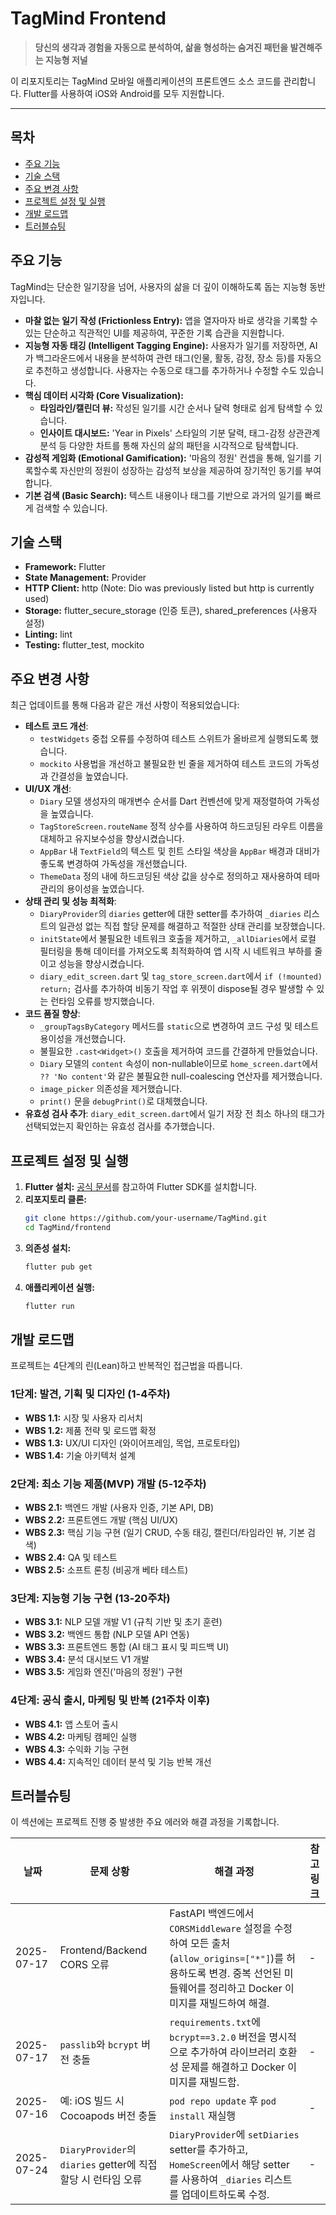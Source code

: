 # TagMind Frontend

> **당신의 생각과 경험을 자동으로 분석하여, 삶을 형성하는 숨겨진 패턴을 발견해주는 지능형 저널**

이 리포지토리는 TagMind 모바일 애플리케이션의 프론트엔드 소스 코드를 관리합니다. Flutter를 사용하여 iOS와 Android를 모두 지원합니다.

---

## 목차

- [주요 기능](#주요-기능)
- [기술 스택](#기술-스택)
- [주요 변경 사항](#주요-변경-사항)
- [프로젝트 설정 및 실행](#프로젝트-설정-및-실행)
- [개발 로드맵](#개발-로드맵)
- [트러블슈팅](#트러블슈팅)

## 주요 기능

TagMind는 단순한 일기장을 넘어, 사용자의 삶을 더 깊이 이해하도록 돕는 지능형 동반자입니다.

- **마찰 없는 일기 작성 (Frictionless Entry):** 앱을 열자마자 바로 생각을 기록할 수 있는 단순하고 직관적인 UI를 제공하여, 꾸준한 기록 습관을 지원합니다.
- **지능형 자동 태깅 (Intelligent Tagging Engine):** 사용자가 일기를 저장하면, AI가 백그라운드에서 내용을 분석하여 관련 태그(인물, 활동, 감정, 장소 등)를 자동으로 추천하고 생성합니다. 사용자는 수동으로 태그를 추가하거나 수정할 수도 있습니다.
- **핵심 데이터 시각화 (Core Visualization):**
  - **타임라인/캘린더 뷰:** 작성된 일기를 시간 순서나 달력 형태로 쉽게 탐색할 수 있습니다.
  - **인사이트 대시보드:** 'Year in Pixels' 스타일의 기분 달력, 태그-감정 상관관계 분석 등 다양한 차트를 통해 자신의 삶의 패턴을 시각적으로 탐색합니다.
- **감성적 게임화 (Emotional Gamification):** '마음의 정원' 컨셉을 통해, 일기를 기록할수록 자신만의 정원이 성장하는 감성적 보상을 제공하여 장기적인 동기를 부여합니다.
- **기본 검색 (Basic Search):** 텍스트 내용이나 태그를 기반으로 과거의 일기를 빠르게 검색할 수 있습니다.

## 기술 스택

- **Framework:** Flutter
- **State Management:** Provider
- **HTTP Client:** http (Note: Dio was previously listed but http is currently used)
- **Storage:** flutter_secure_storage (인증 토큰), shared_preferences (사용자 설정)
- **Linting:** lint
- **Testing:** flutter_test, mockito

## 주요 변경 사항

최근 업데이트를 통해 다음과 같은 개선 사항이 적용되었습니다:

- **테스트 코드 개선**:
    - `testWidgets` 중첩 오류를 수정하여 테스트 스위트가 올바르게 실행되도록 했습니다.
    - `mockito` 사용법을 개선하고 불필요한 빈 줄을 제거하여 테스트 코드의 가독성과 간결성을 높였습니다.
- **UI/UX 개선**:
    - `Diary` 모델 생성자의 매개변수 순서를 Dart 컨벤션에 맞게 재정렬하여 가독성을 높였습니다.
    - `TagStoreScreen.routeName` 정적 상수를 사용하여 하드코딩된 라우트 이름을 대체하고 유지보수성을 향상시켰습니다.
    - `AppBar` 내 `TextField`의 텍스트 및 힌트 스타일 색상을 `AppBar` 배경과 대비가 좋도록 변경하여 가독성을 개선했습니다.
    - `ThemeData` 정의 내에 하드코딩된 색상 값을 상수로 정의하고 재사용하여 테마 관리의 용이성을 높였습니다.
- **상태 관리 및 성능 최적화**:
    - `DiaryProvider`의 `diaries` getter에 대한 setter를 추가하여 `_diaries` 리스트의 일관성 없는 직접 할당 문제를 해결하고 적절한 상태 관리를 보장했습니다.
    - `initState`에서 불필요한 네트워크 호출을 제거하고, `_allDiaries`에서 로컬 필터링을 통해 데이터를 가져오도록 최적화하여 앱 시작 시 네트워크 부하를 줄이고 성능을 향상시켰습니다.
    - `diary_edit_screen.dart` 및 `tag_store_screen.dart`에서 `if (!mounted) return;` 검사를 추가하여 비동기 작업 후 위젯이 dispose될 경우 발생할 수 있는 런타임 오류를 방지했습니다.
- **코드 품질 향상**:
    - `_groupTagsByCategory` 메서드를 `static`으로 변경하여 코드 구성 및 테스트 용이성을 개선했습니다.
    - 불필요한 `.cast<Widget>()` 호출을 제거하여 코드를 간결하게 만들었습니다.
    - `Diary` 모델의 `content` 속성이 non-nullable이므로 `home_screen.dart`에서 `?? 'No content'`와 같은 불필요한 null-coalescing 연산자를 제거했습니다.
    - `image_picker` 의존성을 제거했습니다.
    - `print()` 문을 `debugPrint()`로 대체했습니다.
- **유효성 검사 추가**: `diary_edit_screen.dart`에서 일기 저장 전 최소 하나의 태그가 선택되었는지 확인하는 유효성 검사를 추가했습니다.

## 프로젝트 설정 및 실행

1.  **Flutter 설치:** [공식 문서](https://flutter.dev/docs/get-started/install)를 참고하여 Flutter SDK를 설치합니다.
2.  **리포지토리 클론:**
    ```bash
    git clone https://github.com/your-username/TagMind.git
    cd TagMind/frontend
    ```
3.  **의존성 설치:**
    ```bash
    flutter pub get
    ```
4.  **애플리케이션 실행:**
    ```bash
    flutter run
    ```

## 개발 로드맵

프로젝트는 4단계의 린(Lean)하고 반복적인 접근법을 따릅니다.

### 1단계: 발견, 기획 및 디자인 (1-4주차)
- **WBS 1.1:** 시장 및 사용자 리서치
- **WBS 1.2:** 제품 전략 및 로드맵 확정
- **WBS 1.3:** UX/UI 디자인 (와이어프레임, 목업, 프로토타입)
- **WBS 1.4:** 기술 아키텍처 설계

### 2단계: 최소 기능 제품(MVP) 개발 (5-12주차)
- **WBS 2.1:** 백엔드 개발 (사용자 인증, 기본 API, DB)
- **WBS 2.2:** 프론트엔드 개발 (핵심 UI/UX)
- **WBS 2.3:** 핵심 기능 구현 (일기 CRUD, 수동 태깅, 캘린더/타임라인 뷰, 기본 검색)
- **WBS 2.4:** QA 및 테스트
- **WBS 2.5:** 소프트 론칭 (비공개 베타 테스트)

### 3단계: 지능형 기능 구현 (13-20주차)
- **WBS 3.1:** NLP 모델 개발 V1 (규칙 기반 및 초기 훈련)
- **WBS 3.2:** 백엔드 통합 (NLP 모델 API 연동)
- **WBS 3.3:** 프론트엔드 통합 (AI 태그 표시 및 피드백 UI)
- **WBS 3.4:** 분석 대시보드 V1 개발
- **WBS 3.5:** 게임화 엔진('마음의 정원') 구현

### 4단계: 공식 출시, 마케팅 및 반복 (21주차 이후)
- **WBS 4.1:** 앱 스토어 출시
- **WBS 4.2:** 마케팅 캠페인 실행
- **WBS 4.3:** 수익화 기능 구현
- **WBS 4.4:** 지속적인 데이터 분석 및 기능 반복 개선

## 트러블슈팅

이 섹션에는 프로젝트 진행 중 발생한 주요 에러와 해결 과정을 기록합니다.

| 날짜       | 문제 상황 | 해결 과정 | 참고 링크 |
| ---------- | --------- | --------- | --------- |
| 2025-07-17 | Frontend/Backend CORS 오류 | FastAPI 백엔드에서 `CORSMiddleware` 설정을 수정하여 모든 출처(`allow_origins=["*"]`)를 허용하도록 변경. 중복 선언된 미들웨어를 정리하고 Docker 이미지를 재빌드하여 해결. | - |
| 2025-07-17 | `passlib`와 `bcrypt` 버전 충돌 | `requirements.txt`에 `bcrypt==3.2.0` 버전을 명시적으로 추가하여 라이브러리 호환성 문제를 해결하고 Docker 이미지를 재빌드함. | - |
| 2025-07-16 | 예: iOS 빌드 시 Cocoapods 버전 충돌 | `pod repo update` 후 `pod install` 재실행 | -         |
| 2025-07-24 | `DiaryProvider`의 `diaries` getter에 직접 할당 시 런타임 오류 | `DiaryProvider`에 `setDiaries` setter를 추가하고, `HomeScreen`에서 해당 setter를 사용하여 `_diaries` 리스트를 업데이트하도록 수정. | - |